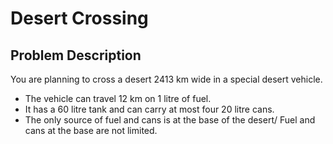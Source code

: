 # Desert Crossing

## Problem Description
You are planning to cross a desert 2413 km wide in a special desert vehicle.
- The vehicle can travel 12 km on 1 litre of fuel.
- It has a 60 litre tank and can carry at most four 20 litre cans.
- The only source of fuel and cans is at the base of the desert/ Fuel and cans at the base are not limited.